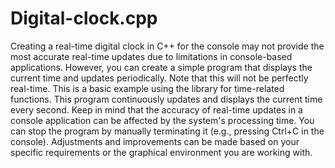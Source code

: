 # Digital-clock.cpp
Creating a real-time digital clock in C++ for the console may not provide the most accurate real-time updates due to limitations in console-based applications. However, you can create a simple program that displays the current time and updates periodically. Note that this will not be perfectly real-time. 
This is a basic example using the <ctime> library for time-related functions.
This program continuously updates and displays the current time every second. Keep in mind that the accuracy of real-time updates in a console application can be affected by the system's processing time.
You can stop the program by manually terminating it (e.g., pressing Ctrl+C in the console). Adjustments and improvements can be made based on your specific requirements or the graphical environment you are working with.
